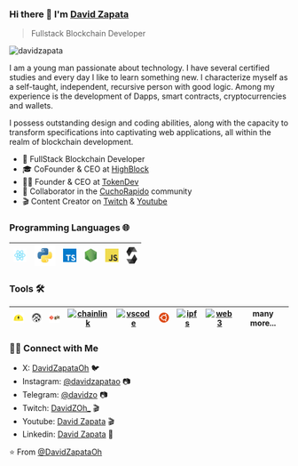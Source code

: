 ### Hi there 👋 I'm [David Zapata](https://david.tokendev.io)
> Fullstack Blockchain Developer


<img src="https://media.licdn.com/dms/image/D4E16AQFbJO5HFt8Pxg/profile-displaybackgroundimage-shrink_350_1400/0/1694748101826?e=1712188800&v=beta&t=H_SCG7TgKs08njeY9p3P-oeZQ135WqJms5E1c2jtLZg" alt="davidzapata" />

<div>
 <p>
I am a young man passionate about technology. I have several certified studies and every day I like to learn something new. I characterize myself as a self-taught, independent, recursive person with good logic. Among my experience is the development of Dapps, smart contracts, cryptocurrencies and wallets.

I possess outstanding design and coding abilities, along with the capacity to transform specifications into captivating web applications, all within the realm of blockchain development.
</p>
</div>

<div>
  <ul>
    <li>🦊 FullStack Blockchain Developer</li>
    <li>🎓 CoFounder & CEO at <a href="https://www.instagram.com/highblockacademy/">HighBlock</a></li>
    <li>👨‍💻 Founder & CEO at <a href="https://tokendev.io/">TokenDev</a></li>
    <li>📄 Collaborator in the <a href="https://www.twitch.tv/cuchorapido/">CuchoRapido</a> community</li>
    <li>🎬 Content Creator on <a href="https://www.twitch.tv/davidzoh_">Twitch</a> & <a href="https://www.youtube.com/@davidzapataoh">Youtube</a></li>
  </ul>
</div>

### Programming Languages 🌐

| [<img src="https://raw.githubusercontent.com/github/explore/80688e429a7d4ef2fca1e82350fe8e3517d3494d/topics/react/react.png" alt="react" width="24">](https://react.dev/) | [<img src="https://raw.githubusercontent.com/github/explore/80688e429a7d4ef2fca1e82350fe8e3517d3494d/topics/python/python.png" alt="python" width="38">](https://www.python.org/)  | [<img src="https://raw.githubusercontent.com/github/explore/80688e429a7d4ef2fca1e82350fe8e3517d3494d/topics/typescript/typescript.png" alt="typescript" width="24">](https://www.typescriptlang.org/)  |  [<img src="https://raw.githubusercontent.com/github/explore/80688e429a7d4ef2fca1e82350fe8e3517d3494d/topics/nodejs/nodejs.png" alt="nodejs" width="24">](https://nodejs.org/) |  [<img src="https://raw.githubusercontent.com/github/explore/80688e429a7d4ef2fca1e82350fe8e3517d3494d/topics/javascript/javascript.png" alt="javascript" width="24">](https://jquery.com/) | [<img src="https://github.com/syl20bnr/spacemacs/blob/develop/layers/%2Blang/solidity/img/solidity.png" alt="Solidity" width="20">](https://soliditylang.org/)
|---|---|---|---|---|---|
 
### Tools 🛠️

| [<img src="https://github.com/loopstudio/crowdfunding-contracts/blob/main/hardhat.png" alt="hardhat" width="24">](https://hardhat.org/) |  [<img src="https://github.com/foundry-rs/.github/blob/main/profile/logo.png" alt="foundry" width="24">](https://getfoundry.sh/) | [<img src="https://raw.githubusercontent.com/github/explore/80688e429a7d4ef2fca1e82350fe8e3517d3494d/topics/git/git.png" alt="Git" width="24">](https://git-scm.com/) |  [<img src="https://cryptologos.cc/logos/chainlink-link-logo.png" alt="chainlink" width="24">](https://chain.link/) | [<img src="https://upload.wikimedia.org/wikipedia/commons/thumb/2/2d/Visual_Studio_Code_1.18_icon.svg/1200px-Visual_Studio_Code_1.18_icon.svg.png" alt="vscode" width="24">](https://code.visualstudio.com/) | [<img src="https://raw.githubusercontent.com/github/explore/80688e429a7d4ef2fca1e82350fe8e3517d3494d/topics/ubuntu/ubuntu.png" alt="Ubuntu" width="24">](https://ubuntu.com/)  |  [<img src="https://upload.wikimedia.org/wikipedia/commons/1/18/Ipfs-logo-1024-ice-text.png" alt="ipfs" width="24">](https://ipfs.tech/) |  [<img src="https://github.com/web3/web3.js/blob/4.x/assets/logo/web3js.jpg" alt="web3" width="24">](https://web3js.org/)  | many more...
|---|---|---|---|---|---|---|---|---|


<h3> 🤝🏻 Connect with Me </h3>

- X: [DavidZapataOh](https://x.com/DavidZapataOh) 🐦
- Instagram: [@davidzapatao](https://instagram.com/davidzapatao) 📷
- Telegram: [@davidzo](https://t.me/davidzo) 📷
- Twitch: [DavidZOh_](https://twitch.tv/DavidZOh_) 🎬
- Youtube: [David Zapata](https://www.youtube.com/@davidzapataohv) 🎬
- Linkedin: [David Zapata](https://www.linkedin.com/in/davidzapatao/) 💼


⭐️ From [@DavidZapataOh](https://github.com/DavidZapataOh)
